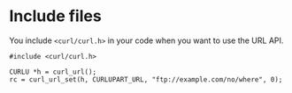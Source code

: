 # Include files

You include `<curl/curl.h>` in your code when you want to use the URL API.

    #include <curl/curl.h>

    CURLU *h = curl_url();
    rc = curl_url_set(h, CURLUPART_URL, "ftp://example.com/no/where", 0);

